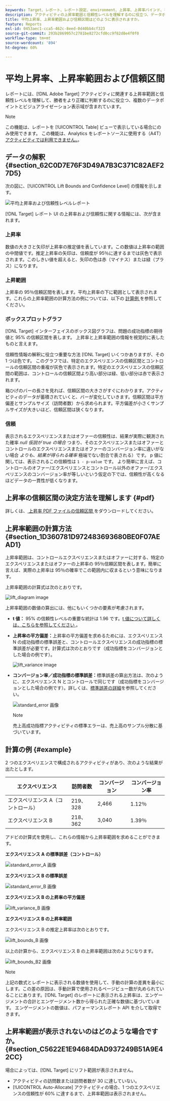 ```yaml
---
keywords: Target、レポート、レポート設定、environment、上昇率、上昇率バインド、平方偏差、confidence、control
description: アクティビティの上昇率範囲と信頼性レベルを理解するのに役立つ、データポイントとビジュアライゼーション表示域を含んだAdobe [!DNL Target]  レポートを解釈する方法について説明します。
title: 平均上昇率、上昇率範囲および信頼区間はどのように表示されますか。
feature: Reports
exl-id: 0453aec1-cca5-462c-8eed-0d40bb4cf323
source-git-commit: 293b2869957c2781be8272cfd0cc9f82d8e4f0f0
workflow-type: tm+mt
source-wordcount: '894'
ht-degree: 60%

---
```


# 平均上昇率、上昇率範囲および信頼区間

レポートには、[!DNL Adobe Target] アクティビティに関連する上昇率範囲と信頼性レベルを理解して、勝者をより正確に判断するのに役立つ、複数のデータポイントとビジュアライゼーション表示域が含まれています。

>[!NOTE]
>
>この機能は、レポートを [!UICONTROL Table] ビューで表示している場合にのみ使用できます。 この機能は、Analytics をレポートソースに使用する（A4T）[アクティビティでは利用できません。](/help/main/c-integrating-target-with-mac/a4t/a4t.md#concept_7540C8C04259434AB6EE33B09F47A1DE)。

## データの解釈 {#section_62C0D7E76F3D49A7B3C371C82AEF27D5}

次の図に、[!UICONTROL Lift Bounds and Confidence Level] の情報を示します。

![平均上昇率および信頼性レベルレポート](/help/main/c-reports/c-report-settings/assets/lift-screenshot-new.png)

[!DNL Target] レポート UI の上昇率および信頼性に関する情報には、次が含まれます。

### 上昇率

数値の大きさと矢印が上昇率の推定値を表しています。この数値は上昇率の範囲の中間値です。推定上昇率の矢印は、信頼度が 95％に達するまでは灰色で表示されます。このしきい値を超えると、矢印の色は赤（マイナス）または緑（プラス）になります。

### 上昇範囲

上昇率の 95％信頼区間を表します。平均上昇率の下に範囲として表示されます。これらの上昇率範囲の計算方法の例については、以下の [ 計算例 ](#example) を参照してください。

### ボックスプロットグラフ

[!DNL Target] インターフェイスのボックス図グラフは、問題の成功指標の期待値と 95% の信頼区間を表します。 上昇率と上昇率範囲の情報を視覚的に表したものと言えます。

信頼性情報の解釈に役立つ重要な方法 [!DNL Target] いくつかありますが、その 1 つは色です。 このグラフでは、特定のエクスペリエンスの信頼区間とコントロールの信頼区間の重複が灰色で表示されます。特定のエクスペリエンスの信頼区間の範囲は、コントロールの信頼区間より高い部分は緑、低い部分は赤で表示されます。

箱ひげのバーの長さを見れば、信頼区間の大きさがすぐにわかります。アクティビティのデータが蓄積されていくと、バーが変化していきます。信頼区間は平方偏差とサンプルサイズ（訪問者数）から求められます。平方偏差が小さくサンプルサイズが大きいほど、信頼区間は狭くなります。

### 信頼

表示されるエクスペリエンスまたはオファーの信頼性は、結果が実際に観測された確率 _null 仮説が true の場合_ つまり、そのエクスペリエンスまたはオファーとコントロールのエクスペリエンスまたはオファーのコンバージョン率に違いがない場合 _よりも、結果が得られる確率_ 極端でない割合で表される）です。 p 値に関しては、表示されるこの信頼性は `1 - p-value` です。 より簡単に言えば、コントロールのオファー/エクスペリエンスとコントロール以外のオファー/エクスペリエンスのコンバージョン率が等しいという仮定の下では、信頼性が高くなるほどデータの一貫性が低くなります。

## 上昇率の信頼区間の決定方法を理解します {#pdf}

詳しくは、[ 上昇率 PDF ファイルの信頼区間 ](/help/main/assets/confidence_interval_lift.pdf) をダウンロードしてください。

## 上昇率範囲の計算方法 {#section_1D360781D972483693680BE0F07AEAD1}

上昇率範囲は、コントロールエクスペリエンスまたはオファーに対する、特定のエクスペリエンスまたはオファーの上昇率の 95％信頼区間を表します。簡単に言えば、実際の上昇率は 95％の確率でこの範囲内に収まるという意味になります。

上昇率範囲の計算式は次のとおりです。

![lift_diagram image](assets/lift_diagram.png)

上昇率範囲の数値の算出には、他にもいくつかの要素が考慮されます。

* **t 値：** 95% の信頼性レベルの重要な統計は 1.96 です。[t 値について詳しくは、こちらを参照してください ](https://en.wikipedia.org/wiki/T-statistic)。
* **上昇率の平方偏差：**&#x200B;上昇率の平方偏差を求めるためには、エクスペリエンス N の成功指標の標準誤差と、コントロールエクスペリエンスの成功指標の標準誤差が必要です。計算式は次のとおりです（成功指標をコンバージョンとした場合の例です）。

  ![lift_variance image](assets/lift_variance.png)

* **コンバージョン率／成功指標の標準誤差：**&#x200B;標準誤差の算出方法は、次のように、エクスペリエンス N とコントロールで同じです（成功指標をコンバージョンとした場合の例です）。詳しくは、[標準誤差の詳細](https://en.wikipedia.org/wiki/Standard_error)を参照してください。

  ![standard_error 画像 ](assets/standard_error.png)

  >[!NOTE]
  >
  >売上高成功指標アクティビティの標準エラーは、売上高のサンプル分散に基づいています。

## 計算の例 {#example}

2 つのエクスペリエンスで構成されるアクティビティがあり、次のような結果が出たとします。

| エクスペリエンス | 訪問者数 | コンバージョン | コンバージョン率 |
|--- |--- |--- |--- |
| エクスペリエンス A（コントロール） | 219、328 | 2,466 | 1.12％ |
| エクスペリエンス B | 218、362 | 3,040 | 1.39％ |

アドビの計算式を使用し、これらの情報から上昇率範囲を求めることができます。

**エクスペリエンス A の標準誤差（コントロール）**

![standard_error_A 画像 ](assets/standard_error_A.png)

**エクスペリエンス B の標準誤差**

![standard_error_B 画像 ](assets/standard_error_B.png)

**エクスペリエンス B の上昇率の平方偏差**

![lift_variance_B 画像 ](assets/lift_variance_B.png)

**エクスペリエンス B の上昇率範囲**

エクスペリエンス B の推定上昇率は次のとおりです。

![lift_bounds_B 画像 ](assets/lift_bounds_B.png)

以上の計算から、エクスペリエンス B の上昇率範囲は次のようになります。

![lift_bounds_B2 画像 ](assets/lift_bounds_B2.png)

>[!NOTE]
>
>上記の数式とレポートに表示される数値を使用して、手動の計算の差異を最小にします。この差の原因は、手動計算で使用されるページビュー数が丸められていることにあります。[!DNL Target] のレポートに表示される上昇率は、エンゲージメントの合計とエンゲージメント数から得られた正確な数値に基づいています。 エンゲージメントの数値は、パフォーマンスレポート API を介して取得できます。

## 上昇率範囲が表示されないのはどのような場合ですか。 {#section_C5622E1E94684DAD937249B51A9E42CC}

場合によっては、[!DNL Target] にリフト範囲が表示されません。

* アクティビティの訪問数または訪問者数が 30 に達していない。
* [!UICONTROL Auto-Allocate] アクティビティの場合、1 つのエクスペリエンスの信頼性が 60% に達するまで、上昇率範囲は表示されません。
